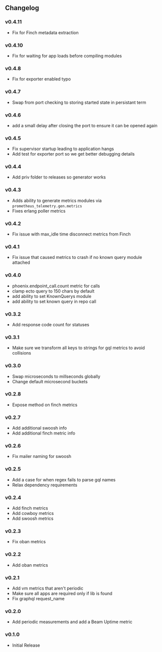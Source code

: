 ## Changelog
### v0.4.11
- Fix for Finch metadata extraction

### v0.4.10
- Fix for waiting for app loads before compiling modules

### v0.4.8
- Fix for exporter enabled typo

### v0.4.7
- Swap from port checking to storing started state in persistant term

### v0.4.6
- add a small delay after closing the port to ensure it can be opened again

### v0.4.5
- Fix supervisor startup leading to application hangs
- Add test for exporter port so we get better debugging details

### v0.4.4
- Add priv folder to releases so generator works

### v0.4.3
- Adds ability to generate metrics modules via `prometheus_telemetry.gen.metrics`
- Fixes erlang poller metrics

### v0.4.2
- Fix issue with max_idle time disconnect metrics from Finch

### v0.4.1
- Fix issue that caused metrics to crash if no known query module attached

### v0.4.0
- phoenix.endpoint_call.count metric for calls
- clamp ecto query to 150 chars by default
- add ability to set KnownQuerys module
- add ability to set known query in repo call

### v0.3.2
- Add response code count for statuses

### v0.3.1
- Make sure we transform all keys to strings for gql metrics to avoid collisions

### v0.3.0
- Swap microseconds to millseconds globally
- Change default microsecond buckets

### v0.2.8
- Expose method on finch metrics

### v0.2.7
- Add additional swoosh info
- Add additional finch metric info

### v0.2.6
- Fix mailer naming for swoosh

### v0.2.5
- Add a case for when regex fails to parse gql names
- Relax dependency requirements

### v0.2.4
- Add finch metrics
- Add cowboy metrics
- Add swoosh metrics

### v0.2.3
- Fix oban metrics

### v0.2.2
- Add oban metrics

### v0.2.1
- Add vm metrics that aren't periodic
- Make sure all apps are required only if lib is found
- Fix graphql request_name

### v0.2.0
- Add periodic measurements and add a Beam Uptime metric

### v0.1.0
- Initial Release
